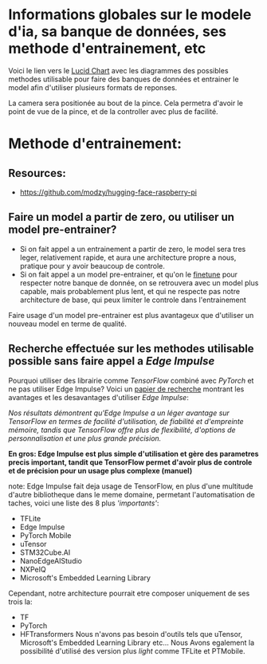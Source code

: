 # Informations globales sur le modele d'ia, sa banque de données, ses methode d'entrainement, etc

Voici le lien vers le [Lucid Chart](https://lucid.app/lucidchart/7f29a8b5-20e0-4dc4-a210-8b4b6dff8ea1/edit?invitationId=inv_ff67f26c-0aa7-416c-a5f0-be164a4885fd&page=0_0#) avec les diagrammes des possibles methodes utilisable pour faire des banques de données et entrainer le model afin d'utiliser plusieurs formats de reponses.

La camera sera positionée au bout de la pince. Cela permetra d'avoir le point de vue de la pince, et de la controller avec plus de facilité.

# Methode d'entrainement:
## Resources:
- https://github.com/modzy/hugging-face-raspberry-pi
## Faire un model a partir de zero, ou utiliser un model pre-entrainer?
- Si on fait appel a un entrainement a partir de zero, le model sera tres leger, relativement rapide, et aura une architecture propre a nous, pratique pour y avoir beaucoup de controle.
- Si on fait appel a un model pre-entrainer, et qu'on le [finetune](https://en.wikipedia.org/wiki/Fine-tuning_(deep_learning)) pour respecter notre banque de donnée, on se retrouvera avec un model plus capable, mais probablement plus lent, et qui ne respecte pas notre architecture de base, qui peux limiter le controle dans l'entrainement

Faire usage d'un model pre-entrainer est plus avantageux que d'utiliser un nouveau model en terme de qualité.
## Recherche effectuée sur les methodes utilisable possible sans faire appel a *Edge Impulse*

Pourquoi utiliser des librairie comme *TensorFlow* combiné avec *PyTorch* et ne pas utiliser Edge Impulse?
Voici un [papier de recherche](https://www.researchgate.net/publication/380122081_Edge_Impulse_vs_TensorFlow_A_Comparative_Analysis_of_TinyML_Platforms_for_Maize_Leaf_Disease_Identification) montrant les avantages et les desavantages d'utiliser *Edge Impulse*:

*Nos résultats démontrent qu'Edge Impulse a un léger avantage sur TensorFlow en termes de facilité d'utilisation, de fiabilité et d'empreinte mémoire, tandis que TensorFlow offre plus de flexibilité, d'options de personnalisation et une plus grande précision.*

**En gros: Edge Impulse est plus simple d'utilisation et gère des parametres precis important, tandit que TensorFlow permet d'avoir plus de controle et de précision pour un usage plus complexe (manuel)**

note: Edge Impulse fait deja usage de TensorFlow, en plus d'une multitude d'autre bibliotheque dans le meme domaine, permetant l'automatisation de taches, voici une liste des 8 plus *'importants'*:
- TFLite
- Edge Impulse
- PyTorch Mobile
- uTensor
- STM32Cube.AI
- NanoEdgeAIStudio
- NXPeIQ
- Microsoft's Embedded Learning Library

Cependant, notre architecture pourrait etre composer uniquement de ses trois la:
- TF
- PyTorch
- HFTransformers
Nous n'avons pas besoin d'outils tels que uTensor, Microsoft's Embedded Learning Library etc... Nous Avons egalement la possibilité d'utilisé des version plus *light* comme TFLite et PTMobile.
